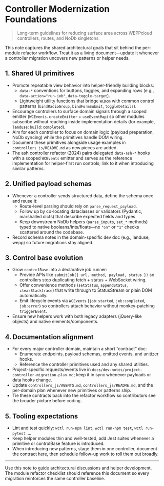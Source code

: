 # Controller Modernization Foundations
> Long-term guidelines for reducing surface area across WEPPcloud controllers, routes, and NoDb singletons.

This note captures the shared architectural goals that sit behind the per-module refactor workflow. Treat it as a living document—update it whenever a controller migration uncovers new patterns or helper needs.

## 1. Shared UI primitives
- Promote repeatable view behavior into helper-friendly building blocks:
  - `data-*` conventions for buttons, toggles, and expanding rows (e.g., `data-action="run-job"`, `data-toggle-target`).
  - Lightweight utility functions that bridge `WCDom` with common control patterns (`bindRadioGroup`, `bindFormSubmit`, `toggleDetails`).
- Encourage controllers to surface domain signals through a scoped emitter (`WCEvents.createEmitter` + `useEventMap`) so other modules subscribe without reaching inside implementation details (for example, `landuse:build:completed`).
- Aim for each controller to focus on domain logic (payload preparation, NoDb syncing) while the primitives handle DOM wiring.
- Document these primitives alongside usage examples in `controllers_js/README.md` as new pieces are added.
- The ash controller refactor (2024) pairs delegated `data-ash-*` hooks with a scoped `WCEvents` emitter and serves as the reference implementation for helper-first run controls; link to it when introducing similar patterns.

## 2. Unified payload schemas
- Whenever a controller sends structured data, define the schema once and reuse it:
  - Route-level parsing should rely on `parse_request_payload`.
  - Follow up by co-locating dataclasses or validators (Pydantic, marshalled dicts) that describe expected fields and types.
  - Keep downstream NoDb helpers (`parse_inputs`, `set_*` methods) typed to native booleans/ints/floats—no `"on"` or `"1"` checks scattered around the codebase.
- Record schema notes in the domain-specific dev doc (e.g., landuse, wepp) so future migrations stay aligned.

## 3. Control base evolution
- Grow `controlBase` into a declarative job runner:
  - Provide APIs like `submitJob({ url, method, payload, status })` so controllers stop duplicating fetch + status + WebSocket wiring.
  - Offer convenience methods (`setStatus`, `appendStatus`, `clearStacktrace`) that write through to StatusStream or plain DOM automatically.
  - Emit lifecycle events via `WCEvents` (`job:started`, `job:completed`, `job:error`) so controllers attach behavior without monkey-patching `triggerEvent`.
- Ensure new helpers work with both legacy adapters (jQuery-like objects) and native elements/components.

## 4. Documentation alignment
- For every major controller domain, maintain a short “contract” doc:
  - Enumerate endpoints, payload schemas, emitted events, and unitizer hooks.
  - Reference the controller primitives used and any shared utilities.
- Project-specific requests/events live in `docs/dev-notes/project-controller-migration-plan.md`; keep it in sync whenever payloads or data hooks change.
- Update `controllers_js/AGENTS.md`, `controllers_js/README.md`, and the per-domain plan whenever new primitives or patterns ship.
- Tie these contracts back into the refactor workflow so contributors see the broader picture before coding.

## 5. Tooling expectations
- Lint and test quickly: `wctl run-npm lint`, `wctl run-npm test`, `wctl run-pytest …`.
- Keep helper modules thin and well-tested; add Jest suites whenever a primitive or controlBase feature is introduced.
- When introducing new patterns, stage them in one controller, document the contract here, then schedule follow-up work to roll them out broadly.

---

Use this note to guide architectural discussions and helper development. The module refactor checklist should reference this document so every migration reinforces the same controller baseline.
